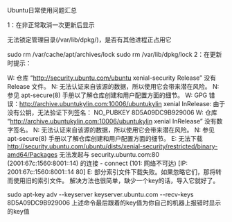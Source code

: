 Ubuntu日常使用问题汇总



1：在非正常取消一次更新后显示

无法锁定管理目录(/var/lib/dpkg/)，是否有其他进程正占用它

sudo rm /var/cache/apt/archives/lock
sudo rm /var/lib/dpkg/lock
2：在更新时提示：

W: 仓库 “http://security.ubuntu.com/ubuntu xenial-security Release” 没有 Release 文件。
N: 无法认证来自该源的数据，所以使用它会带来潜在风险。
N: 参见 apt-secure(8) 手册以了解仓库创建和用户配置方面的细节。
W: GPG 错误：http://archive.ubuntukylin.com:10006/ubuntukylin xenial InRelease: 由于没有公钥，无法验证下列签名： NO_PUBKEY 8D5A09DC9B929006
W: 仓库 “http://archive.ubuntukylin.com:10006/ubuntukylin xenial InRelease” 没有数字签名。
N: 无法认证来自该源的数据，所以使用它会带来潜在风险。
N: 参见 apt-secure(8) 手册以了解仓库创建和用户配置方面的细节。
E: 无法下载 http://security.ubuntu.com/ubuntu/dists/xenial-security/restricted/binary-amd64/Packages 无法发起与 security.ubuntu.com:80 (2001:67c:1560:8001::14) 的连接 - connect (101: 网络不可达) [IP: 2001:67c:1560:8001::14 80]
E: 部分索引文件下载失败。如果忽略它们，那将转而使用旧的索引文件。
解决方法也很简单，缺少一个key的话，导入它就好了。

sudo apt-key adv --keyserver keyserver.ubuntu.com --recv-keys 8D5A09DC9B929006
上述命令最后跟着的key值为你自己的机器上报错时显示的key值
